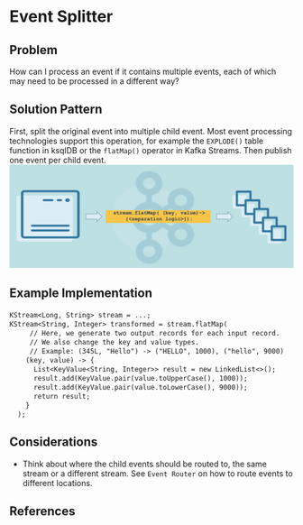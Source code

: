 # Event Splitter

## Problem
How can I process an event if it contains multiple events, each of which may need to be processed in a different way?

## Solution Pattern
First, split the original event into multiple child event. Most event processing technologies support this operation, for example the `EXPLODE()` table function in ksqlDB or the `flatMap()` operator in Kafka Streams. Then publish one event per child event. 
![event-splitter](img/event-splitter.png)

## Example Implementation
```
KStream<Long, String> stream = ...;
KStream<String, Integer> transformed = stream.flatMap(
     // Here, we generate two output records for each input record.
     // We also change the key and value types.
     // Example: (345L, "Hello") -> ("HELLO", 1000), ("hello", 9000)
    (key, value) -> {
      List<KeyValue<String, Integer>> result = new LinkedList<>();
      result.add(KeyValue.pair(value.toUpperCase(), 1000));
      result.add(KeyValue.pair(value.toLowerCase(), 9000));
      return result;
    }
  );
```

## Considerations
* Think about where the child events should be routed to, the same stream or a different stream. See `Event Router` on how to route events to different locations.

## References


